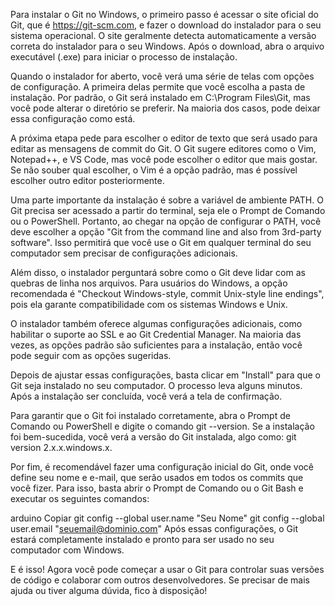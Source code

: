 Para instalar o Git no Windows, o primeiro passo é acessar o site oficial do Git, que é https://git-scm.com, e fazer o download do instalador para o seu sistema operacional. O site geralmente detecta automaticamente a versão correta do instalador para o seu Windows. Após o download, abra o arquivo executável (.exe) para iniciar o processo de instalação.

Quando o instalador for aberto, você verá uma série de telas com opções de configuração. A primeira delas permite que você escolha a pasta de instalação. Por padrão, o Git será instalado em C:\Program Files\Git, mas você pode alterar o diretório se preferir. Na maioria dos casos, pode deixar essa configuração como está.

A próxima etapa pede para escolher o editor de texto que será usado para editar as mensagens de commit do Git. O Git sugere editores como o Vim, Notepad++, e VS Code, mas você pode escolher o editor que mais gostar. Se não souber qual escolher, o Vim é a opção padrão, mas é possível escolher outro editor posteriormente.

Uma parte importante da instalação é sobre a variável de ambiente PATH. O Git precisa ser acessado a partir do terminal, seja ele o Prompt de Comando ou o PowerShell. Portanto, ao chegar na opção de configurar o PATH, você deve escolher a opção "Git from the command line and also from 3rd-party software". Isso permitirá que você use o Git em qualquer terminal do seu computador sem precisar de configurações adicionais.

Além disso, o instalador perguntará sobre como o Git deve lidar com as quebras de linha nos arquivos. Para usuários do Windows, a opção recomendada é "Checkout Windows-style, commit Unix-style line endings", pois ela garante compatibilidade com os sistemas Windows e Unix.

O instalador também oferece algumas configurações adicionais, como habilitar o suporte ao SSL e ao Git Credential Manager. Na maioria das vezes, as opções padrão são suficientes para a instalação, então você pode seguir com as opções sugeridas.

Depois de ajustar essas configurações, basta clicar em "Install" para que o Git seja instalado no seu computador. O processo leva alguns minutos. Após a instalação ser concluída, você verá a tela de confirmação.

Para garantir que o Git foi instalado corretamente, abra o Prompt de Comando ou PowerShell e digite o comando git --version. Se a instalação foi bem-sucedida, você verá a versão do Git instalada, algo como: git version 2.x.x.windows.x.

Por fim, é recomendável fazer uma configuração inicial do Git, onde você define seu nome e e-mail, que serão usados em todos os commits que você fizer. Para isso, basta abrir o Prompt de Comando ou o Git Bash e executar os seguintes comandos:

arduino
Copiar
git config --global user.name "Seu Nome"
git config --global user.email "seuemail@dominio.com"
Após essas configurações, o Git estará completamente instalado e pronto para ser usado no seu computador com Windows.

E é isso! Agora você pode começar a usar o Git para controlar suas versões de código e colaborar com outros desenvolvedores. Se precisar de mais ajuda ou tiver alguma dúvida, fico à disposição!
